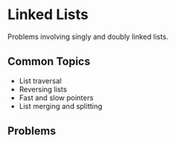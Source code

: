 # Linked Lists

Problems involving singly and doubly linked lists.

## Common Topics
- List traversal
- Reversing lists
- Fast and slow pointers
- List merging and splitting

## Problems
<!-- Add your solved problems here -->
